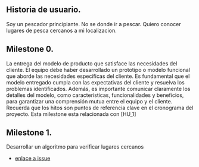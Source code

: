 ## Historia de usuario.
Soy un pescador principiante. No se donde ir a pescar. Quiero conocer lugares de pesca cercanos a mi localizacion.

## Milestone 0.
La entrega del modelo de producto que satisface las necesidades del cliente. El equipo debe haber desarrollado un prototipo o modelo funcional que aborde las necesidades específicas del cliente. Es fundamental que el modelo entregado cumpla con las expectativas del cliente y resuelva los problemas identificados. Además, es importante comunicar claramente los detalles del modelo, como características, funcionalidades y beneficios, para garantizar una comprensión mutua entre el equipo y el cliente. Recuerda que los hitos son puntos de referencia clave en el cronograma del proyecto.
Esta milestone esta relacionada con [HU_1]


## Milestone 1.
Desarrollar un algoritmo para verificar lugares cercanos

- [enlace a issue](https://github.com/Artur-Sultanov/FISH/issues/2)
